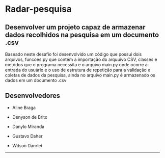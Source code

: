 # Radar-pesquisa
Desenvolver um projeto capaz de armazenar dados recolhidos na pesquisa em um documento .csv 
---
Baseado neste desafio foi desenvolvido um código que possui dois arquivos, funcoes.py que contém a importação do arquuivo CSV, classes e metódos que o programa necessita e o arquivo main.py onde ocorre a entrada do usuário e o uso de estrutura de repetição para a validação e coletas de dados da pesquisa, ainda no arquivo main.py é armazenado os dados em um documento .csv

## Desenvolvedores

* Aline Braga

* Denyson de Brito

* Danylo Miranda 

* Gustavo Daher

* Wdson Danrlei


---
